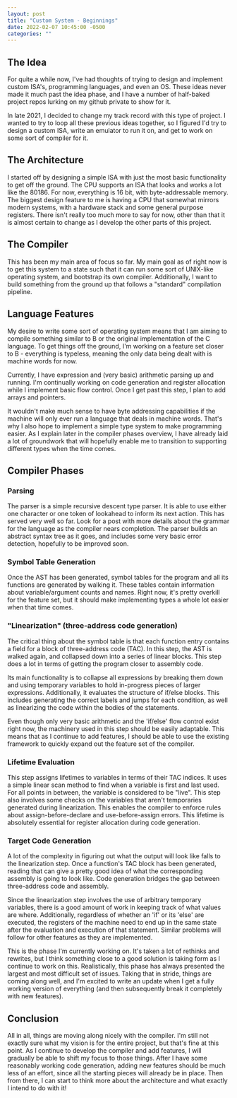 ```yaml
---
layout: post
title: "Custom System - Beginnings"
date: 2022-02-07 10:45:00 -0500
categories: ""
---
```


## The Idea
For quite a while now, I've had thoughts of trying to design and implement custom ISA's, programming languages, and even an OS. These ideas never made it much past the idea phase, and I have a number of half-baked project repos lurking on my github private to show for it.

In late 2021, I decided to change my track record with this type of project. I wanted to try to loop all these previous ideas together, so I figured I'd try to design a custom ISA, write an emulator to run it on, and get to work on some sort of compiler for it. 

## The Architecture
I started off by designing a simple ISA with just the most basic functionality to get off the ground. The CPU supports an ISA that looks and works a lot like the 80186. For now, everything is 16 bit, with byte-addressable memory. The biggest design feature to me is having a CPU that somewhat mirrors modern systems, with a hardware stack and some general purpose registers. There isn't really too much more to say for now, other than that it is almost certain to change as I develop the other parts of this project.

## The Compiler
This has been my main area of focus so far. My main goal as of right now is to get this system to a state such that it can run some sort of UNIX-like operating system, and bootstrap its own compiler. Additionally, I want to build something from the ground up that follows a "standard" compilation pipeline. 

## Language Features
My desire to write some sort of operating system means that I am aiming to compile something similar to B or the original implementation of the C language. To get things off the ground, I'm working on a feature set closer to B - everything is typeless, meaning the only data being dealt with is machine words for now. 

Currently, I have expression and (very basic) arithmetic parsing up and running. I'm continually working on code generation and register allocation while I implement basic flow control. Once I get past this step, I plan to add arrays and pointers. 

It wouldn't make much sense to have byte addressing capabilities if the machine will only ever run a language that deals in machine words. That's why I also hope to implement a simple type system to make programming easier. As I explain later in the compiler phases overview, I have already laid a lot of groundwork that will hopefully enable me to transition to supporting different types when the time comes.

## Compiler Phases

### Parsing
The parser is a simple recursive descent type parser. It is able to use either one character or one token of lookahead to inform its next action. This has served very well so far. Look for a post with more details about the grammar for the language as the compiler nears completion. The parser builds an abstract syntax tree as it goes, and includes some very basic error detection, hopefully to be improved soon.

### Symbol Table Generation
Once the AST has been generated, symbol tables for the program and all its functions are generated by walking it. These tables contain information about variable/argument counts and names. Right now, it's pretty overkill for the feature set, but it should make implementing types a whole lot easier when that time comes.

### "Linearization" (three-address code generation)
The critical thing about the symbol table is that each function entry contains a field for a block of three-address code (TAC). In this step, the AST is walked again, and collapsed down into a series of linear blocks. This step does a lot in terms of getting the program closer to assembly code.

Its main functionality is to collapse all expressions by breaking them down and using temporary variables to hold in-progress pieces of larger expressions. Additionally, it evaluates the structure of if/else blocks. This includes generating the correct labels and jumps for each condition, as well as linearizing the code within the bodies of the statements.

Even though only very basic arithmetic and the 'if/else' flow control exist right now, the machinery used in this step should be easily adaptable. This means that as I continue to add features, I should be able to use the existing framework to quickly expand out the feature set of the compiler.

### Lifetime Evaluation
This step assigns lifetimes to variables in terms of their TAC indices. It uses a simple linear scan method to find when a variable is first and last used. For all points in between, the variable is considered to be "live". This step also involves some checks on the variables that aren't temporaries generated during linearization. This enables the compiler to enforce rules about assign-before-declare and use-before-assign errors. This lifetime is absolutely essential for register allocation during code generation.

### Target Code Generation
A lot of the complexity in figuring out what the output will look like falls to the linearization step. Once a function's TAC block has been generated, reading that can give a pretty good idea of what the corresponding assembly is going to look like. Code generation bridges the gap between three-address code and assembly. 

Since the linearization step involves the use of arbitrary temporary variables, there is a good amount of work in keeping track of what values are where. Additionally, regardless of whether an 'if' or its 'else' are executed, the registers of the machine need to end up in the same state after the evaluation and execution of that statement. Similar problems will follow for other features as they are implemented. 

This is the phase I'm currently working on. It's taken a lot of rethinks and rewrites, but I think something close to a good solution is taking form as I continue to work on this. Realistically, this phase has always presented the largest and most difficult set of issues. Taking that in stride, things are coming along well, and I'm excited to write an update when I get a fully working version of everything (and then subsequently break it completely with new features).


## Conclusion
All in all, things are moving along nicely with the compiler. I'm still not exactly sure what my vision is for the entire project, but that's fine at this point. As I continue to develop the compiler and add features, I will gradually be able to shift my focus to those things. After I have some reasonably working code generation, adding new features should be much less of an effort, since all the starting pieces will already be in place. Then from there, I can start to think more about the architecture and what exactly I intend to do with it!

